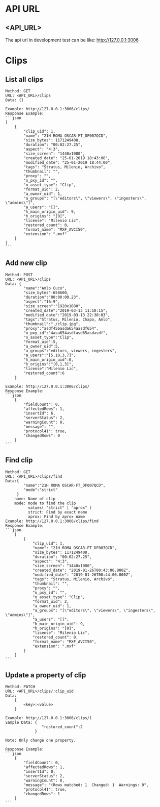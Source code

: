 # API URL
## <API_URL>

The api url in development test can be like:
http://127.0.0.1:3006

# Clips

## List all clips
    
    Method: GET
    URL: <API_URL>/clips
    Data: {}

    Example: http://127.0.0.1:3006/clips/
    Response Example:
    ```json
    [
        {
            "clip_uid": 1,
            "name": "21H ROMA OSCAR-FT_DF007QCD",
            "size_bytes": 1171249408,
            "duration": "00:02:27.25",
            "aspect": "4:3",
            "size_screen": "1440x1080",
            "created_date": "25-01-2019 18:43:00",
            "modified_date": "25-01-2019 18:44:00",
            "tags": "Stratus, Milenio, Archivo",
            "thumbnail": "",
            "proxy": "",
            "o_pxy_id": "",
            "o_asset_type": "Clip",
            "format_uid": 2,
            "a_owner_uid": 1,
            "a_groups": "[\"editors\", \"viewers\", \"ingesters\", \"admins\"]",
            "a_users": "[]",
            "h_main_origin_uid": 9,
            "h_origins": "[9]",
            "license": "Milenio Lic",
            "restored_count": 0,
            "format_name": "MXF_AVCI50",
            "extension": ".mxf"
        }
    ]    
    ```

## Add new clip
    Method: POST
    URL: <API_URL>/clips
    Data: {
            "name":"Amlo Cuco",
            "size_bytes":658600,
            "duration":"00:00:00.23",
            "aspect":"16:9",
            "size_screen":"1920x1080",
            "created_date":"2019-03-13 11:10:15",
            "modified_date":"2019-03-13 22:30:03",
            "tags":"Stratus, Milenio, Chapo, Amlo",
            "thumbnail":"./clip.jpg",
            "proxy":"asdf456asda654aasdf654",
            "o_pxy_id":"4asa654asdfasd65asdasdf",
            "o_asset_type":"Clip",
            "format_uid":5,
            "a_owner_uid":5,
            "a_groups":"editors, viewers, ingesters",
            "a_users":"[5,10,3,7]",
            "h_main_origin_uid":0,
            "h_origins":"[0,1,3]",
            "license":"Milenio Lic",
            "restored_count":6
        }

    Example: http://127.0.0.1:3006/clips/
    Response Example:
    ```json
        {
            "fieldCount": 0,
            "affectedRows": 1,
            "insertId": 6,
            "serverStatus": 2,
            "warningCount": 0,
            "message": "",
            "protocol41": true,
            "changedRows": 0
        }
    ```

## Find clip
    Method: GET
    URL: <API_URL>/clips/find
    Data:{
            "name":"21H ROMA OSCAR-FT_DF007QCD",
            "mode":"strict"
         }
        name: Name of clip
        mode: mode to find the clip
              values( "strict" | "aprox" )
              strict: Find by exact name
              aprox: Find by aprox name
    Example: http://127.0.0.1:3006/clips/find
    Response Example:
    ```json
        [
            {
                "clip_uid": 1,
                "name": "21H ROMA OSCAR-FT_DF007QCD",
                "size_bytes": 1171249408,
                "duration": "00:02:27.25",
                "aspect": "4:3",
                "size_screen": "1440x1080",
                "created_date": "2019-01-26T00:43:00.000Z",
                "modified_date": "2019-01-26T00:44:00.000Z",
                "tags": "Stratus, Milenio, Archivo",
                "thumbnail": "",
                "proxy": "",
                "o_pxy_id": "",
                "o_asset_type": "Clip",
                "format_uid": 2,
                "a_owner_uid": 1,
                "a_groups": "[\"editors\", \"viewers\", \"ingesters\", \"admins\"]",
                "a_users": "[]",
                "h_main_origin_uid": 9,
                "h_origins": "[9]",
                "license": "Milenio Lic",
                "restored_count": 0,
                "format_name": "MXF_AVCI50",
                "extension": ".mxf"
            }
        ]
    ```

## Update a property of clip
    Method: PATCH
    URL: <API_URL>/clips/:clip_uid
    Data:
        {
            <key>:<value>
        }
    
    Example: http://127.0.0.1:3006/clips/1
    Sample Data: {
                    "restored_count":2
                 }

    Note: Only change one property.

    Response Example: 
    ```json
        {
            "fieldCount": 0,
            "affectedRows": 1,
            "insertId": 0,
            "serverStatus": 2,
            "warningCount": 0,
            "message": "(Rows matched: 1  Changed: 1  Warnings: 0",
            "protocol41": true,
            "changedRows": 1
        }
    ```